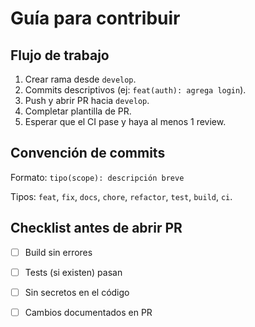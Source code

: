 # Guía para contribuir

## Flujo de trabajo
1. Crear rama desde `develop`.
2. Commits descriptivos (ej: `feat(auth): agrega login`).
3. Push y abrir PR hacia `develop`.
4. Completar plantilla de PR.
5. Esperar que el CI pase y haya al menos 1 review.

## Convención de commits
Formato: `tipo(scope): descripción breve`

Tipos: `feat`, `fix`, `docs`, `chore`, `refactor`, `test`, `build`, `ci`.

## Checklist antes de abrir PR
- [ ] Build sin errores
- [ ] Tests (si existen) pasan
- [ ] Sin secretos en el código
- [ ] Cambios documentados en PR

